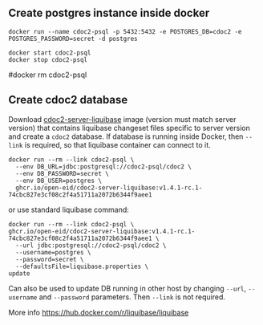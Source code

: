 ## Create postgres instance inside docker

```
docker run --name cdoc2-psql -p 5432:5432 -e POSTGRES_DB=cdoc2 -e POSTGRES_PASSWORD=secret -d postgres

docker start cdoc2-psql
docker stop cdoc2-psql
```
#docker rm cdoc2-psql


## Create cdoc2 database

Download [cdoc2-server-liquibase](https://github.com/orgs/open-eid/packages?ecosystem=container) image 
(version must match server version) that contains liquibase changeset files
specific to server version and create a `cdoc2` database. If database is running inside Docker, then
`--link` is required, so that liquibase container can connect to it.
```
docker run --rm --link cdoc2-psql \
  --env DB_URL=jdbc:postgresql://cdoc2-psql/cdoc2 \
  --env DB_PASSWORD=secret \
  --env DB_USER=postgres \
  ghcr.io/open-eid/cdoc2-server-liquibase:v1.4.1-rc.1-74cbc827e3cf08c2f4a51711a2072b6344f9aee1
```

or use standard liquibase command:

```
docker run --rm --link cdoc2-psql \
ghcr.io/open-eid/cdoc2-server-liquibase:v1.4.1-rc.1-74cbc827e3cf08c2f4a51711a2072b6344f9aee1 \
  --url jdbc:postgresql://cdoc2-psql/cdoc2 \
  --username=postgres \
  --password=secret \
  --defaultsFile=liquibase.properties \
update
```

Can also be used to update DB running in other host by changing `--url`, `--username` and `--password` parameters. 
Then `--link` is not required.

More info https://hub.docker.com/r/liquibase/liquibase